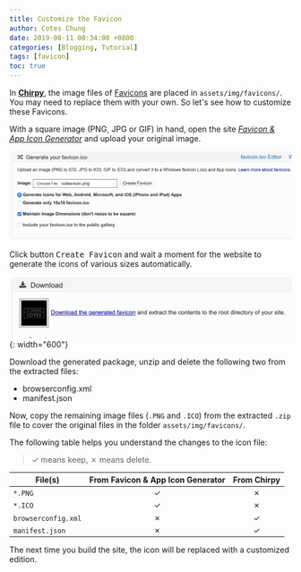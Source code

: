 ```yaml
---
title: Customize the Favicon
author: Cotes Chung
date: 2019-08-11 00:34:00 +0800
categories: [Blogging, Tutorial]
tags: [favicon]
toc: true
---
```


In [**Chirpy**](https://github.com/cotes2020/jekyll-theme-chirpy/), the image files of [Favicons](https://www.favicon-generator.org/about/) are placed in `assets/img/favicons/`. You may need to replace them with your own. So let's see how to customize these Favicons.

With a square image (PNG, JPG or GIF) in hand, open the site [*Favicon & App Icon Generator*](https://www.favicon-generator.org/) and upload your original image.

![upload-image](/assets/img/sample/upload-image.png)

Click button <kbd>Create Favicon</kbd> and wait a moment for the website to generate the icons of various sizes automatically.

![download-icons](/assets/img/sample/download-icons.png){: width="600"}

Download the generated package, unzip and delete the following two from the extracted files:

- browserconfig.xml
- manifest.json

Now, copy the remaining image files (`.PNG` and `.ICO`) from the extracted `.zip` file to cover the original files in the folder `assets/img/favicons/`.

The following table helps you understand the changes to the icon file:

> ✓ means keep, ✗ means delete.

| File(s)             | From Favicon & App Icon Generator | From Chirpy |
|---------------------|:---------------------------------:|:-----------:|
| `*.PNG`             | ✓                                 | ✗           |
| `*.ICO`             | ✓                                 | ✗           |
| `browserconfig.xml` | ✗                                 | ✓           |
| `manifest.json`     | ✗                                 | ✓           |


The next time you build the site, the icon will be replaced with a customized edition.
